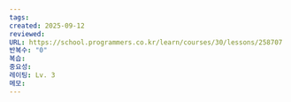```yaml
---
tags:
created: 2025-09-12
reviewed:
URL: https://school.programmers.co.kr/learn/courses/30/lessons/258707
반복수: "0"
복습:
중요성:
레이팅: Lv. 3
메모:
---
```

